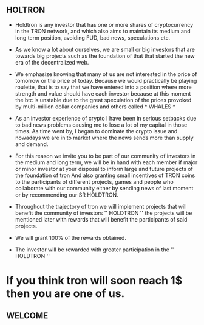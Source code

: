## HOLTRON

* Holdtron is any investor that has one or more shares of cryptocurrency in the TRON network, and which also aims to maintain its medium and long term position, avoiding FUD, bad news, speculations etc.

* As we know a lot about ourselves, we are small or big investors that are towards big projects such as the foundation of that that started the new era of the decentralized web.

* We emphasize knowing that many of us are not interested in the price of tomorrow or the price of today. Because we would practically be playing roulette, that is to say that we have entered into a position where more strength and value should have each investor because at this moment the btc is unstable due to the great speculation of the prices provoked by multi-million dollar companies and others called * WHALES *

* As an investor experience of crypto I have been in serious setbacks due to bad news problems causing me to lose a lot of my capital in those times. As time went by, I began to dominate the crypto issue and nowadays we are in to market where the news sends more than supply and demand.

* For this reason we invite you to be part of our community of investors in the medium and long term, we will be in hand with each member if major or minor investor at your disposal to inform large and future projects of the foundation of tron And also granting small incentives of TRON coins to the participants of different projects, games and people who collaborate with our community either by sending news of last moment or by recommending our SR HOLDTRON.

* Throughout the trajectory of tron ​​we will implement projects that will benefit the community of investors '' HOLDTRON '' the projects will be mentioned later with rewards that will benefit the participants of said projects.

* We will grant 100% of the rewards obtained.
* The investor will be rewarded with greater participation in the '' HOLDTRON ''

# If you think tron will soon reach 1$ then you are one of us.

## WELCOME


